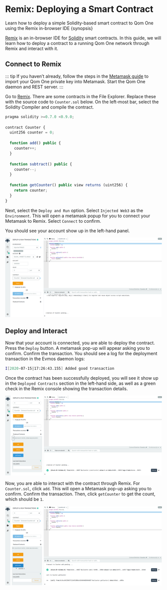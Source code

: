 <!--
order: 1
-->

# Remix: Deploying a Smart Contract

Learn how to deploy a simple Solidity-based smart contract to Qom One using the Remix in-browser IDE {synopsis}

[Remix](http://remix.ethereum.org/) is an in-browser IDE for [Solidity](https://github.com/ethereum/solidity) smart contracts. In this guide, we will learn how to deploy a contract to a running Qom One network through Remix and interact with it.

## Connect to Remix

::: tip
If you haven’t already, follow the steps in the [Metamask guide](./../../users/wallets/metamask.md) to import your Qom One private key into Metamask. Start the Qom One daemon and REST server.
:::

Go to [Remix](http://remix.ethereum.org/). There are some contracts in the File Explorer. Replace these with the source code to `Counter.sol` below. On the left-most bar, select the Solidity Compiler and compile the contract.

```javascript
pragma solidity >=0.7.0 <0.9.0;

contract Counter {
  uint256 counter = 0;

  function add() public {
    counter++;
  }

  function subtract() public {
    counter--;
  }

  function getCounter() public view returns (uint256) {
    return counter;
  }
}
```

Next, select the `Deploy and Run` option. Select `Injected Web3` as the `Environment`. This will open a metamask popup for you to connect your Metamask to Remix. Select `Connect` to confirm.

You should see your account show up in the left-hand panel.

![remix connected to evmos](./../../img/remix_deploy.png)

## Deploy and Interact

Now that your account is connected, you are able to deploy the contract. Press the `Deploy` button. A metamask pop-up will appear asking you to confirm. Confirm the transaction. You should see a log for the deployment transaction in the Evmos daemon logs:

```bash
I[2020-07-15|17:26:43.155] Added good transaction                       module=mempool tx=877A8E6600FA27EC2B2362719274314977B243671DC4E5F8796ED97FFC0CBE42 res="&{CheckTx:log:\"[]\" gas_wanted:121193 }" height=31 total=1
```

Once the contract has been successfully deployed, you will see it show up in the `Deployed Contracts` section in the left-hand side, as well as a green check in the Remix console showing the transaction details.

![deployed contract through remix](./../../img/remix_deployed.png)

Now, you are able to interact with the contract through Remix. For `Counter.sol`, click `add`. This will open a Metamask pop-up asking you to confirm. Confirm the transaction. Then, click `getCounter` to get the count, which should be `1`.

![interacting with deployed contract through remix](./../../img/remix_interact.png)
